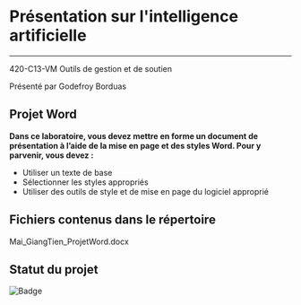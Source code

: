 # Présentation sur l'intelligence artificielle

___

420-C13-VM Outils de gestion et de soutien

Présenté par Godefroy Borduas

## Projet Word
**Dans ce laboratoire, vous devez mettre en forme un document de présentation à l’aide de la 
mise en page et des styles Word. Pour y parvenir, vous devez :**

- Utiliser un texte de base 
- Sélectionner les styles appropriés 
- Utiliser des outils de style et de mise en page du logiciel approprié

## Fichiers contenus dans le répertoire
Mai_GiangTien_ProjetWord.docx

## Statut du projet
![Badge](https://img.shields.io/badge/Projet%20Word-Termin%C3%A9-brightgreen)

